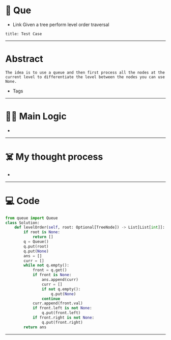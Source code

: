 # 🧩 Que
- Link
Given a tree perform level order traversal
```ad-question
title: Test Case

```

---
# Abstract
```ad-abstract
The idea is to use a queue and then first process all the nodes at the current level to differentiate the level between the nodes you can use None.
```

- Tags 
--- 
# 🕵️‍♂️ Main Logic
- 

---
# ☠️ My thought process
- 
---

# 💻 Code
```python
from queue import Queue
class Solution:
    def levelOrder(self, root: Optional[TreeNode]) -> List[List[int]]:
        if root is None:
            return []
        q = Queue()
        q.put(root)
        q.put(None)
        ans = []
        curr = []
        while not q.empty():
            front = q.get()
            if front is None:
                ans.append(curr)
                curr = []
                if not q.empty():
                    q.put(None)
                continue
            curr.append(front.val)
            if front.left is not None:
                q.put(front.left)
            if front.right is not None:
                q.put(front.right)
        return ans
```
---
